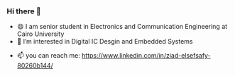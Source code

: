 ### Hi there 👋

* 😄 I am senior student in Electronics and Communication Engineering at Cairo University
* 🌱 I’m interested in Digital IC Desgin and Embedded Systems 
- 📫 you can reach me: https://www.linkedin.com/in/ziad-elsefsafy-80260b144/
 

